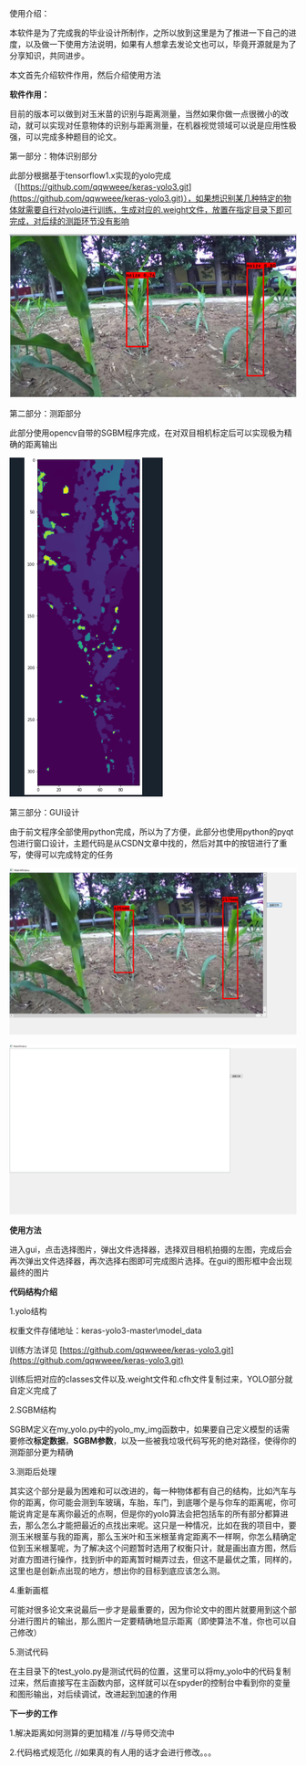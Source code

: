 使用介绍：



本软件是为了完成我的毕业设计所制作，之所以放到这里是为了推进一下自己的进度，以及做一下使用方法说明，如果有人想拿去发论文也可以，毕竟开源就是为了分享知识，共同进步。


本文首先介绍软件作用，然后介绍使用方法


**软件作用：**


目前的版本可以做到对玉米苗的识别与距离测量，当然如果你做一点很微小的改动，就可以实现对任意物体的识别与距离测量，在机器视觉领域可以说是应用性极强，可以完成多种题目的论文。

第一部分：物体识别部分


此部分根据基于tensorflow1.x实现的yolo完成（[https://github.com/qqwweee/keras-yolo3.git](https://github.com/qqwweee/keras-yolo3.git)），如果想识别某几种特定的物体就需要自行对yolo进行训练，生成对应的.weight文件，放置在指定目录下即可完成，对后续的测距环节没有影响

![](https://raw.githubusercontent.com/hanhyalex/pics/main/%E5%BE%AE%E4%BF%A1%E6%88%AA%E5%9B%BE_20201219163747.png)

第二部分：测距部分


此部分使用opencv自带的SGBM程序完成，在对双目相机标定后可以实现极为精确的距离输出

![](https://raw.githubusercontent.com/hanhyalex/pics/main/%E5%BE%AE%E4%BF%A1%E6%88%AA%E5%9B%BE_20201219163840.png)

第三部分：GUI设计

由于前文程序全部使用python完成，所以为了方便，此部分也使用python的pyqt包进行窗口设计，主题代码是从CSDN文章中找的，然后对其中的按钮进行了重写，使得可以完成特定的任务



![](https://raw.githubusercontent.com/hanhyalex/pics/main/%E5%BE%AE%E4%BF%A1%E6%88%AA%E5%9B%BE_20201219164447.png)


![](https://raw.githubusercontent.com/hanhyalex/pics/main/%E5%BE%AE%E4%BF%A1%E6%88%AA%E5%9B%BE_20201219164422.png)

**使用方法**


进入gui，点击选择图片，弹出文件选择器，选择双目相机拍摄的左图，完成后会再次弹出文件选择器，再次选择右图即可完成图片选择。在gui的图形框中会出现最终的图片



**代码结构介绍**


1.yolo结构

权重文件存储地址：keras-yolo3-master\model_data

训练方法详见
[https://github.com/qqwweee/keras-yolo3.git](https://github.com/qqwweee/keras-yolo3.git)

训练后把对应的classes文件以及.weight文件和.cfh文件复制过来，YOLO部分就自定义完成了


2.SGBM结构

SGBM定义在my_yolo.py中的yolo_my_img函数中，如果要自己定义模型的话需要修改**标定数据**，**SGBM参数**，以及一些被我垃圾代码写死的绝对路径，使得你的测距部分更为精确


3.测距后处理

其实这个部分是最为困难和可以改进的，每一种物体都有自己的结构，比如汽车与你的距离，你可能会测到车玻璃，车胎，车门，到底哪个是与你车的距离呢，你可能说肯定是车离你最近的点啊，但是你的yolo算法会把包括车的所有部分都算进去，那么怎么才能把最近的点找出来呢。这只是一种情况，比如在我的项目中，要测玉米根茎与我的距离，那么玉米叶和玉米根茎肯定距离不一样啊，你怎么精确定位到玉米根茎呢，为了解决这个问题暂时选用了权衡只计，就是画出直方图，然后对直方图进行操作，找到折中的距离暂时糊弄过去，但这不是最优之策，同样的，这里也是创新点出现的地方，想出你的目标到底应该怎么测。

4.重新画框

可能对很多论文来说最后一步才是最重要的，因为你论文中的图片就要用到这个部分进行图片的输出，那么图片一定要精确地显示距离（即使算法不准，你也可以自己修改）

5.测试代码

在主目录下的test_yolo.py是测试代码的位置，这里可以将my_yolo中的代码复制过来，然后直接写在主函数内部，这样就可以在spyder的控制台中看到你的变量和图形输出，对后续调试，改进起到加速的作用



**下一步的工作**

1.解决距离如何测算的更加精准 //与导师交流中


2.代码格式规范化 //如果真的有人用的话才会进行修改。。。






